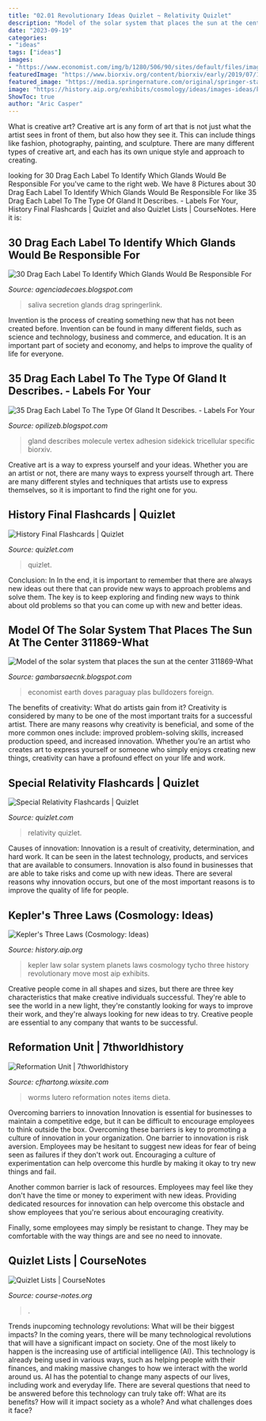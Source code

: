 ```yaml
---
title: "02.01 Revolutionary Ideas Quizlet ~ Relativity Quizlet"
description: "Model of the solar system that places the sun at the center 311869-what"
date: "2023-09-19"
categories:
- "ideas"
tags: ["ideas"]
images:
- "https://www.economist.com/img/b/1280/506/90/sites/default/files/images/2019/12/articles/main/20191221_woc974.png"
featuredImage: "https://www.biorxiv.org/content/biorxiv/early/2019/07/16/704932/F14.large.jpg"
featured_image: "https://media.springernature.com/original/springer-static/image/chp:10.1007/174_2017_143/MediaObjects/214453_2_En_143_Fig1_HTML.png"
image: "https://history.aip.org/exhibits/cosmology/ideas/images-ideas/kepler-17.gif"
ShowToc: true
author: "Aric Casper"
---
```



What is creative art?
Creative art is any form of art that is not just what the artist sees in front of them, but also how they see it. This can include things like fashion, photography, painting, and sculpture. There are many different types of creative art, and each has its own unique style and approach to creating.

	

		
looking for 30 Drag Each Label To Identify Which Glands Would Be Responsible For you've came to the right web. We have 8 Pictures about 30 Drag Each Label To Identify Which Glands Would Be Responsible For like 35 Drag Each Label To The Type Of Gland It Describes. - Labels For Your, History Final Flashcards | Quizlet and also Quizlet Lists | CourseNotes. Here it is:
		
    
## 30 Drag Each Label To Identify Which Glands Would Be Responsible For

<img loading=lazy src="https://media.springernature.com/original/springer-static/image/chp:10.1007/174_2017_143/MediaObjects/214453_2_En_143_Fig1_HTML.png" onerror="this.onerror=null;this.src='https://tse1.mm.bing.net/th?id=OIP.0t9l804SzbxWZCkazfgcCwHaFR&amp;pid=15.1';" alt="30 Drag Each Label To Identify Which Glands Would Be Responsible For">

_Source: agenciadecaes.blogspot.com_

>saliva secretion glands drag springerlink. 

	

Invention is the process of creating something new that has not been created before. Invention can be found in many different fields, such as science and technology, business and commerce, and education. It is an important part of society and economy, and helps to improve the quality of life for everyone.

    
## 35 Drag Each Label To The Type Of Gland It Describes. - Labels For Your

<img loading=lazy src="https://www.biorxiv.org/content/biorxiv/early/2019/07/16/704932/F14.large.jpg" onerror="this.onerror=null;this.src='https://tse4.mm.bing.net/th?id=OIP.Te4Z_b3a31w9URoVhMEfqQHaDp&amp;pid=15.1';" alt="35 Drag Each Label To The Type Of Gland It Describes. - Labels For Your">

_Source: opilizeb.blogspot.com_

>gland describes molecule vertex adhesion sidekick tricellular specific biorxiv. 

	

Creative art is a way to express yourself and your ideas. Whether you are an artist or not, there are many ways to express yourself through art. There are many different styles and techniques that artists use to express themselves, so it is important to find the right one for you.

    
## History Final Flashcards | Quizlet

<img loading=lazy src="https://up.quizlet.com/thea2-Y7y9z-256s.png" onerror="this.onerror=null;this.src='https://tse2.mm.bing.net/th?id=OIP.cC7WqY50vyPIxYfUfkrcpwAAAA&amp;pid=15.1';" alt="History Final Flashcards | Quizlet">

_Source: quizlet.com_

>quizlet. 

	

Conclusion: In
In the end, it is important to remember that there are always new ideas out there that can provide new ways to approach problems and solve them. The key is to keep exploring and finding new ways to think about old problems so that you can come up with new and better ideas.

    
## Model Of The Solar System That Places The Sun At The Center 311869-What

<img loading=lazy src="https://www.economist.com/img/b/1280/506/90/sites/default/files/images/2019/12/articles/main/20191221_woc974.png" onerror="this.onerror=null;this.src='https://tse4.mm.bing.net/th?id=OIP.0Vn-6rRjAPrRNVObFx07mQHaC7&amp;pid=15.1';" alt="Model of the solar system that places the sun at the center 311869-What">

_Source: gambarsaecnk.blogspot.com_

>economist earth doves paraguay plas bulldozers foreign. 

	

The benefits of creativity: What do artists gain from it?
Creativity is considered by many to be one of the most important traits for a successful artist. There are many reasons why creativity is beneficial, and some of the more common ones include: improved problem-solving skills, increased production speed, and increased innovation. Whether you’re an artist who creates art to express yourself or someone who simply enjoys creating new things, creativity can have a profound effect on your life and work.

    
## Special Relativity Flashcards | Quizlet

<img loading=lazy src="https://up.quizlet.com/1007xq-8fVEu-256s.png" onerror="this.onerror=null;this.src='https://tse3.mm.bing.net/th?id=OIP.7Cgol-g2wjz06GeoHETyBgAAAA&amp;pid=15.1';" alt="Special Relativity Flashcards | Quizlet">

_Source: quizlet.com_

>relativity quizlet. 

	

Causes of innovation:
Innovation is a result of creativity, determination, and hard work. It can be seen in the latest technology, products, and services that are available to consumers. Innovation is also found in businesses that are able to take risks and come up with new ideas. There are several reasons why innovation occurs, but one of the most important reasons is to improve the quality of life for people.

    
## Kepler&#039;s Three Laws (Cosmology: Ideas)

<img loading=lazy src="https://history.aip.org/exhibits/cosmology/ideas/images-ideas/kepler-17.gif" onerror="this.onerror=null;this.src='https://tse4.mm.bing.net/th?id=OIP.f7kQE_nTGKZXsWbpiQcbIAHaFI&amp;pid=15.1';" alt="Kepler&#039;s Three Laws (Cosmology: Ideas)">

_Source: history.aip.org_

>kepler law solar system planets laws cosmology tycho three history revolutionary move most aip exhibits. 

	

Creative people come in all shapes and sizes, but there are three key characteristics that make creative individuals successful. They're able to see the world in a new light, they're constantly looking for ways to improve their work, and they're always looking for new ideas to try. Creative people are essential to any company that wants to be successful.

    
## Reformation Unit | 7thworldhistory

<img loading=lazy src="https://www.biografiasyvidas.com/monografia/lutero/fotos/worms_2.jpg" onerror="this.onerror=null;this.src='https://tse4.mm.bing.net/th?id=OIP.QDLXTlESQTa0lLj_keS-XQAAAA&amp;pid=15.1';" alt="Reformation Unit | 7thworldhistory">

_Source: cfhartong.wixsite.com_

>worms lutero reformation notes items dieta. 

	

Overcoming barriers to innovation
Innovation is essential for businesses to maintain a competitive edge, but it can be difficult to encourage employees to think outside the box. Overcoming these barriers is key to promoting a culture of innovation in your organization.
One barrier to innovation is risk aversion. Employees may be hesitant to suggest new ideas for fear of being seen as failures if they don't work out. Encouraging a culture of experimentation can help overcome this hurdle by making it okay to try new things and fail.

Another common barrier is lack of resources. Employees may feel like they don't have the time or money to experiment with new ideas. Providing dedicated resources for innovation can help overcome this obstacle and show employees that you're serious about encouraging creativity.

Finally, some employees may simply be resistant to change. They may be comfortable with the way things are and see no need to innovate.

    
## Quizlet Lists | CourseNotes

<img loading=lazy src="https://farm3.staticflickr.com/2837/11071961915_5b70187f65_m.jpg" onerror="this.onerror=null;this.src='https://tse4.mm.bing.net/th?id=OIP.boqOXD-3Iw_QhYhCzYZrvgAAAA&amp;pid=15.1';" alt="Quizlet Lists | CourseNotes">

_Source: course-notes.org_

>. 

	

Trends inupcoming technology revolutions: What will be their biggest impacts?
In the coming years, there will be many technological revolutions that will have a significant impact on society. One of the most likely to happen is the increasing use of artificial intelligence (AI). This technology is already being used in various ways, such as helping people with their finances, and making massive changes to how we interact with the world around us. AI has the potential to change many aspects of our lives, including work and everyday life. There are several questions that need to be answered before this technology can truly take off: What are its benefits? How will it impact society as a whole? And what challenges does it face?


